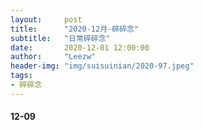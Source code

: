 ```yaml
---
layout:     post 
title:      "2020-12月-碎碎念"
subtitle:   "日常碎碎念"
date:       2020-12-01 12:00:00
author:     "Leezw"
header-img: "img/suisuinian/2020-97.jpeg"
tags:
- 碎碎念
---
```



#### 12-09








